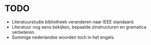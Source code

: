# TODO



- Literatuurstudie bibliotheek veranderen naar IEEE standaard.
- Literatuur nog eens bekijken, bepaalde zinstructuren en gramatica verbeteren.
- Sommige nederlandse woorden toch in het engels.
